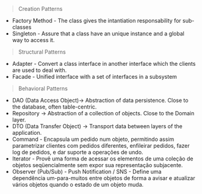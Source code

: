 > Creation Patterns

- Factory Method - The class gives the intantiation responsability for sub-classes
- Singleton - Assure that a class have an unique instance and a global way to access it.

> Structural Patterns

- Adapter - Convert a class interface in another interface which the clients are used to deal with.  
- Facade - Unified interface with a set of interfaces in a subsystem

> Behavioral Patterns
 
- DAO (Data Access Object)-> Abstraction of data persistence. Close to the database, often table-centric.  
- Repository -> Abstraction of a collection of objects. Close to the Domain layer.  
- DTO (Data Transfer Object) -> Transport data between layers of the application.  
- Command - Encapsula um pedido num objeto, permitindo assim parametrizar clientes com pedidos diferentes, enfileirar pedidos, fazer log de pedidos, e dar suporte a operações de undo.  
- Iterator - Provê uma forma de acessar os elementos de uma coleção de objetos seqüencialmente sem expor sua representação subjacente.  
- Observer (Pub/Sub) - Push Notification / SNS - Define uma dependência um-para-muitos entre objetos de forma a avisar e atualizar vários objetos quando o estado de um objeto muda. 